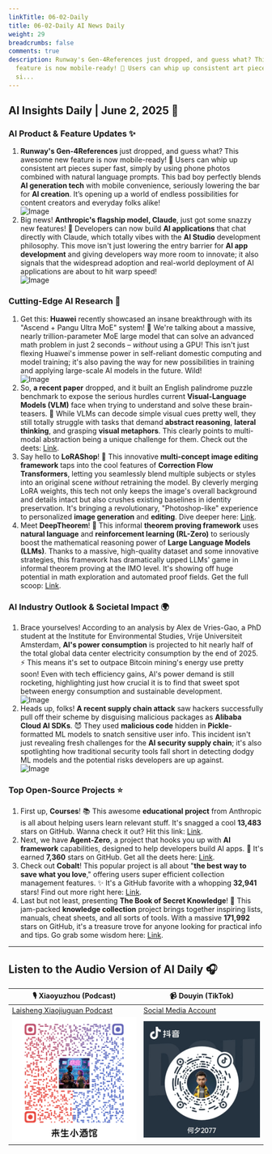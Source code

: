 ```yaml
---
linkTitle: 06-02-Daily
title: 06-02-Daily AI News Daily
weight: 29
breadcrumbs: false
comments: true
description: Runway's Gen-4References just dropped, and guess what? This awesome new
  feature is now mobile-ready! 📱 Users can whip up consistent art pieces super fast,
  si...
---
```

## AI Insights Daily | June 2, 2025 🚀

### **AI Product & Feature Updates ✨**

1.  **Runway's Gen-4References** just dropped, and guess what? This awesome new feature is now mobile-ready! 📱 Users can whip up consistent art pieces super fast, simply by using phone photos combined with natural language prompts. This bad boy perfectly blends **AI generation tech** with mobile convenience, seriously lowering the bar for **AI creation**. It’s opening up a world of endless possibilities for content creators and everyday folks alike!
    <br/> ![Image](https://raw.githubusercontent.com/justlovemaki/imagehub/refs/heads/main/images/2025/07/news_01k0253aybfg1rk90dmraa9j3w.avif) <br/>
2.  Big news! **Anthropic's flagship model, Claude**, just got some snazzy new features! 🤩 Developers can now build **AI applications** that chat directly with Claude, which totally vibes with the **AI Studio** development philosophy. This move isn't just lowering the entry barrier for **AI app development** and giving developers way more room to innovate; it also signals that the widespread adoption and real-world deployment of AI applications are about to hit warp speed!
    <br/> ![Image](https://raw.githubusercontent.com/justlovemaki/imagehub/refs/heads/main/images/2025/07/news_01k0253c6zfzg8wrn1yscdr5zw.avif) <br/>

### **Cutting-Edge AI Research 🧪**

1.  Get this: **Huawei** recently showcased an insane breakthrough with its "Ascend + Pangu Ultra MoE" system! 🤯 We're talking about a massive, nearly trillion-parameter MoE large model that can solve an advanced math problem in just 2 seconds – *without* using a GPU! This isn't just flexing Huawei's immense power in self-reliant domestic computing and model training; it's also paving the way for new possibilities in training and applying large-scale AI models in the future. Wild!
    <br/> ![Image](https://raw.githubusercontent.com/justlovemaki/imagehub/refs/heads/main/images/2025/07/news_01k0253hbnemn8dh186w4p6p6k.avif) <br/>
2.  So, **a recent paper** dropped, and it built an English palindrome puzzle benchmark to expose the serious hurdles current **Visual-Language Models (VLM)** face when trying to understand and solve these brain-teasers. 🤔 While VLMs can decode simple visual cues pretty well, they still totally struggle with tasks that demand **abstract reasoning**, **lateral thinking**, and grasping **visual metaphors**. This clearly points to multi-modal abstraction being a unique challenge for them. Check out the deets: [Link](https://arxiv.org/abs/2505.23759).
3.  Say hello to **LoRAShop**! 🎨 This innovative **multi-concept image editing framework** taps into the cool features of **Correction Flow Transformers**, letting you seamlessly blend multiple subjects or styles into an original scene *without* retraining the model. By cleverly merging LoRA weights, this tech not only keeps the image's overall background and details intact but also crushes existing baselines in identity preservation. It's bringing a revolutionary, "Photoshop-like" experience to personalized **image generation** and **editing**. Dive deeper here: [Link](https://arxiv.org/abs/2505.23758).
4.  Meet **DeepTheorem**! 🔢 This informal **theorem proving framework** uses **natural language** and **reinforcement learning (RL-Zero)** to seriously boost the mathematical reasoning power of **Large Language Models (LLMs)**. Thanks to a massive, high-quality dataset and some innovative strategies, this framework has dramatically upped LLMs' game in informal theorem proving at the IMO level. It's showing off huge potential in math exploration and automated proof fields. Get the full scoop: [Link](https://arxiv.org/abs/2505.23754).

### **AI Industry Outlook & Societal Impact 🌍**

1.  Brace yourselves! According to an analysis by Alex de Vries-Gao, a PhD student at the Institute for Environmental Studies, Vrije Universiteit Amsterdam, **AI's power consumption** is projected to hit nearly half of the total global data center electricity consumption by the end of 2025. ⚡ This means it's set to outpace Bitcoin mining's energy use pretty soon! Even with tech efficiency gains, AI's power demand is still rocketing, highlighting just how crucial it is to find that sweet spot between energy consumption and sustainable development.
    <br/> ![Image](https://raw.githubusercontent.com/justlovemaki/imagehub/refs/heads/main/images/2025/07/news_01k0253nf9e0n87swn53daqkb8.avif) <br/>
2.  Heads up, folks! **A recent supply chain attack** saw hackers successfully pull off their scheme by disguising malicious packages as **Alibaba Cloud AI SDKs**. 😈 They used **malicious code** hidden in **Pickle**-formatted ML models to snatch sensitive user info. This incident isn't just revealing fresh challenges for the **AI security supply chain**; it's also spotlighting how traditional security tools fall short in detecting dodgy ML models and the potential risks developers are up against.
    <br/> ![Image](https://raw.githubusercontent.com/justlovemaki/imagehub/refs/heads/main/images/2025/07/news_01k0253rrdf8fta4b6fym16mdq.avif) <br/>

### **Top Open-Source Projects ⭐**

1.  First up, **Courses**! 📚 This awesome **educational project** from Anthropic is all about helping users learn relevant stuff. It's snagged a cool **13,483** stars on GitHub. Wanna check it out? Hit this link: [Link](https://github.com/anthropics/courses).
2.  Next, we have **Agent-Zero**, a project that hooks you up with **AI framework** capabilities, designed to help developers build AI apps. 🤖 It's earned **7,360** stars on GitHub. Get all the deets here: [Link](https://github.com/frdel/agent-zero).
3.  Check out **Cobalt**! This popular project is all about "**the best way to save what you love**," offering users super efficient collection management features. ✨ It's a GitHub favorite with a whopping **32,941** stars! Find out more right here: [Link](https://github.com/imputnet/cobalt).
4.  Last but not least, presenting **The Book of Secret Knowledge**! 📖 This jam-packed **knowledge collection** project brings together inspiring lists, manuals, cheat sheets, and all sorts of tools. With a massive **171,992** stars on GitHub, it's a treasure trove for anyone looking for practical info and tips. Go grab some wisdom here: [Link](https://github.com/trimstray/the-book-of-secret-knowledge).

---

## **Listen to the Audio Version of AI Daily** 🎧

| 🎙️ **Xiaoyuzhou (Podcast)** | 📹 **Douyin (TikTok)** |
| --- | --- |
| [Laisheng Xiaojiuguan Podcast](https://www.xiaoyuzhoufm.com/podcast/683c62b7c1ca9cf575a5030e) | [Social Media Account](https://www.douyin.com/user/MS4wLjABAAAAwpwqPQlu38sO38VyWgw9ZjDEnN4bMR5j8x111UxpseHR9DpB6-CveI5KRXOWuFwG) |
| ![Xiaojiuguan Logo](https://raw.githubusercontent.com/justlovemaki/imagehub/refs/heads/main/logo/f959f7984e9163fc50d3941d79a7f262.md.png) | ![Intelligence Hub Logo](https://raw.githubusercontent.com/justlovemaki/imagehub/refs/heads/main/logo/7fc30805eeb831e1e2baa3a240683ca3.md.png) |